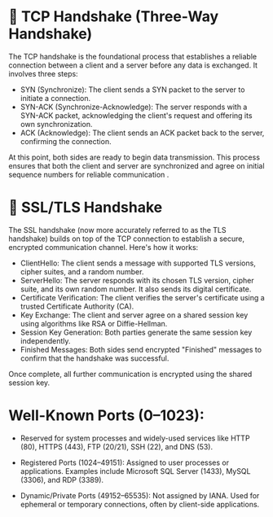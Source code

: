 # 🔗 TCP Handshake (Three-Way Handshake)
The TCP handshake is the foundational process that establishes a reliable connection between a client and a server before any data is exchanged. It involves three steps:

* SYN (Synchronize): The client sends a SYN packet to the server to initiate a connection.
* SYN-ACK (Synchronize-Acknowledge): The server responds with a SYN-ACK packet, acknowledging the client's request and offering its own synchronization.
* ACK (Acknowledge): The client sends an ACK packet back to the server, confirming the connection.
  
At this point, both sides are ready to begin data transmission. This process ensures that both the client and server are synchronized and agree on initial sequence numbers for reliable communication .

# 🔐 SSL/TLS Handshake
The SSL handshake (now more accurately referred to as the TLS handshake) builds on top of the TCP connection to establish a secure, encrypted communication channel. Here's how it works:

* ClientHello: The client sends a message with supported TLS versions, cipher suites, and a random number.
* ServerHello: The server responds with its chosen TLS version, cipher suite, and its own random number. It also sends its digital certificate.
* Certificate Verification: The client verifies the server's certificate using a trusted Certificate Authority (CA).
* Key Exchange: The client and server agree on a shared session key using algorithms like RSA or Diffie-Hellman.
* Session Key Generation: Both parties generate the same session key independently.
* Finished Messages: Both sides send encrypted "Finished" messages to confirm that the handshake was successful.
  
Once complete, all further communication is encrypted using the shared session key.

# Well-Known Ports (0–1023):

* Reserved for system processes and widely-used services like HTTP (80), HTTPS (443), FTP (20/21), SSH (22), and DNS (53).

* Registered Ports (1024–49151): Assigned to user processes or applications. Examples include Microsoft SQL Server (1433), MySQL (3306), and RDP (3389).

* Dynamic/Private Ports (49152–65535): Not assigned by IANA. Used for ephemeral or temporary connections, often by client-side applications.
